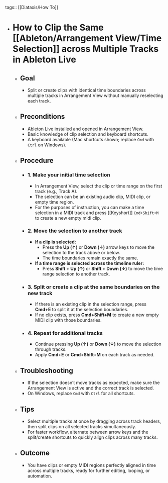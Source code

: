 tags:: [[Diataxis/How To]]

- # How to Clip the Same [[Ableton/Arrangement View/Time Selection]] across Multiple Tracks in Ableton Live
	- ## Goal
		- Split or create clips with identical time boundaries across multiple tracks in Arrangement View without manually reselecting each track.
	- ## Preconditions
		- Ableton Live installed and opened in Arrangement View.
		- Basic knowledge of clip selection and keyboard shortcuts.
		- A keyboard available (Mac shortcuts shown; replace `Cmd` with `Ctrl` on Windows).
	- ## Procedure
		- ### 1. Make your initial time selection
			- In Arrangement View, select the clip or time range on the first track (e.g., Track A).
			- The selection can be an existing audio clip, MIDI clip, or empty time region.
			- For the purposes of instruction, you can make a time selection in a MIDI track and press [[Keyshort]] `Cmd+Shift+M` to create a new empty midi clip.
		- ### 2. Move the selection to another track
			- **If a clip is selected:**
				- Press the **Up (↑)** or **Down (↓)** arrow keys to move the selection to the track above or below.
				- The time boundaries remain exactly the same.
			- **If a time range is selected across the timeline ruler:**
				- Press **Shift + Up (↑)** or **Shift + Down (↓)** to move the time range selection to another track.
		- ### 3. Split or create a clip at the same boundaries on the new track
			- If there is an existing clip in the selection range, press **Cmd+E** to split it at the selection boundaries.
			- If no clip exists, press **Cmd+Shift+M** to create a new empty MIDI clip with those boundaries.
		- ### 4. Repeat for additional tracks
			- Continue pressing **Up (↑)** or **Down (↓)** to move the selection through tracks.
			- Apply **Cmd+E** or **Cmd+Shift+M** on each track as needed.
	- ## Troubleshooting
		- If the selection doesn’t move tracks as expected, make sure the Arrangement View is active and the correct track is selected.
		- On Windows, replace `Cmd` with `Ctrl` for all shortcuts.
	- ## Tips
		- Select multiple tracks at once by dragging across track headers, then split clips on all selected tracks simultaneously.
		- For faster workflow, alternate between arrow keys and the split/create shortcuts to quickly align clips across many tracks.
	- ## Outcome
		- You have clips or empty MIDI regions perfectly aligned in time across multiple tracks, ready for further editing, looping, or automation.